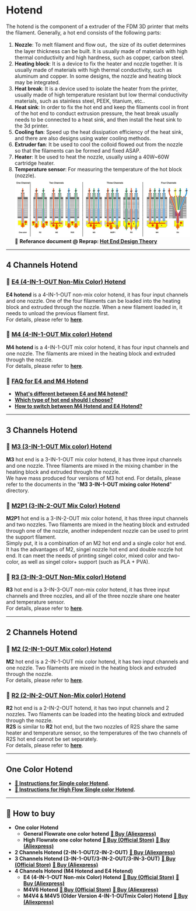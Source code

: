 # Hotend
The hotend is the component of a extruder of the FDM 3D printer that melts the filament. Generally, a hot end consists of the following parts:
1. **Nozzle**: To melt filament and flow out，the size of its outlet determines the layer thickness can be built. It is usually made of materials with high thermal conductivity and high hardness, such as copper, carbon steel.  
2. **Heating block**: It is a device to fix the heater and nozzle together. It is usually made of materials with high thermal conductivity, such as aluminum and copper. In some designs, the nozzle and heating block may be integrated.
3. **Heat break**: It is a device used to isolate the heater from the printer, usually made of high temperature resistant but low thermal conductivity materials, such as stainless steel, PEEK, titanium, etc..  
4. **Heat sink**: In order to fix the hot end and keep the filaments cool in front of the hot end to conduct extrusion pressure, the heat break usually needs to be connected to a heat sink, and then install the heat sink to the 3d printer.    
5. **Cooling fan**: Speed up the heat dissipation efficiency of the heat sink, and there are also designs using water cooling methods.  
6. **Extruder fan**: It be used to cool the colloid flowed out from the nozzle so that the filaments can be formed and fixed ASAP.  
7. **Heater**: It be used to heat the nozzle, usually using a 40W~60W cartridge heater.
8. **Temperature sensor**: For measuring the temperature of the hot block (nozzle).
![](hotend.jpg)      
:link: **Referance document @ Reprap: [Hot End Design Theory](https://reprap.org/wiki/Hot_End_Design_Theory)**      

------
## 4 Channels Hotend
### :file_folder: [E4 (4-IN-1-OUT Non-Mix Color) Hotend](./E4/)
**E4 hotend** is a 4-IN-1-OUT non-mix color hotend, it has four input channels and one nozzle. One of the four filaments can be loaded into the heating block and extruded through the nozzle. When a new filament loaded in, it needs to unload the previous filament first.  
For details, please refer to [**here**](./E4/readme.md).  

### :file_folder: [M4 (4-IN-1-OUT Mix color) Hotend](./M4/)
**M4 hotend** is a 4-IN-1-OUT mix color hotend, it has four input channels and one nozzle. The filaments are mixed in the heating block and extruded through the nozzle.   
For details, please refer to [**here**](./M4/readme.md). 

### :file_folder: [FAQ for E4 and M4 Hotend](./FAQ_M4E4.md)
- [**What's different between E4 and M4 hotend?**](https://github.com/ZONESTAR3D/Upgrade-kit-guide/blob/main/HOTEND/FAQ_M4E4.md#pushpin-advantages-and-disadvantages-of-e4-and-m4-hot-end)
- [**Which type of hot end should I choose?**](https://github.com/ZONESTAR3D/Upgrade-kit-guide/blob/main/HOTEND/FAQ_M4E4.md#pushpin-which-type-of-hot-end-should-i-choose-m4-or-e4)
- [**How to switch between M4 Hotend and E4 Hotend?**](https://github.com/ZONESTAR3D/Upgrade-kit-guide/blob/main/HOTEND/FAQ_M4E4.md#pushpin-which-type-of-hot-end-should-i-choose-m4-or-e4)

------
## 3 Channels Hotend
### :file_folder: [M3 (3-IN-1-OUT Mix color) Hotend](./M3/)
**M3** hot end is a 3-IN-1-OUT mix color hotend, it has three input channels and one nozzle. Three filaments are mixed in the mixing chamber in the heating block and extruded through the nozzle.  
We have mass produced four versions of M3 hot end. For details, please refer to the documents in the "**M3 3-IN-1-OUT mixing color Hotend**" directory.  

### :file_folder: [M2P1 (3-IN-2-OUT Mix Color) Hotend](./M2P1/)
**M2P1** hot end is a 3-IN-2-OUT mix color hotend, it has three input channels and two nozzles. Two filaments are mixed in the heating block and extruded through one of the nozzle, another independent nozzle can be used to print the support filament.   
Simply put, it is a combination of an M2 hot end and a single color hot end. It has the advantages of M2, singel nozzle hot end and double nozzle hot end. It can meet the needs of printing singel color, mixed color and two-color, as well as singel color+ support (such as PLA + PVA).

### :file_folder: [R3 (3-IN-3-OUT Non-Mix color) Hotend](./R3/)
**R3** hot end is a 3-IN-3-OUT non-mix color hotend, it has three input channels and three nozzles, and all of the three nozzle share one heater and temperature sensor.  
For details, please refer to [**here**](./R3/readme.md).  

------
## 2 Channels Hotend
### :file_folder: [M2 (2-IN-1-OUT Mix color) Hotend](./M2/)
**M2** hot end is a 2-IN-1-OUT mix color hotend, it has two input channels and one nozzle. Two filaments are mixed in the heating block and extruded through the nozzle.   
For details, please refer to [**here**](./M2/readme.md).  

### :file_folder: [R2 (2-IN-2-OUT Non-Mix color) Hotend](./R2/)
**R2** hot end is a 2-IN-2-OUT hotend, it has two input channels and 2 nozzles. Two filaments can be loaded into the heating block and extruded through the nozzle.   
**R2S** is similar to **R2** hot end, but the two nozzles of R2S share the same heater and temperature sensor, so the temperatures of the two channels of R2S hot end cannot be set separately.     
For details, please refer to [**here**](./R2/). 

------
## One Color Hotend
- **[:book: Instructions for Single color Hotend](./Single_color/readme.md).**
- **[:book: Instructions for High Flow Single color Hotend](https://github.com/ZONESTAR3D/Upgrade-kit-guide/tree/main/HOTEND/Single_color#high-flow-fast-printing-single-color-hotend-sku-phs_hf).**

<!-- ------
## :file_folder: [Slicing Guide for ZONESTAR 3D Printer](https://github.com/ZONESTAR3D/Slicing-Guide)
[:book:Details](https://github.com/ZONESTAR3D/Slicing-Guide) -->

------
## :gift: How to buy
- **One color Hotend**   
  - **General Flowrate one color hotend** [**:gift: Buy (Aliexpress)**](https://www.aliexpress.com/item/1005001275334841.html)
  - **High Flowrate one color hotend** [**:gift: Buy (Official Store)**](https://bit.ly/3RF7ciR) [**:gift: Buy (Aliexpress)**](https://www.aliexpress.com/item/1005001275334841.html)
- **2 Channels Hotend (2-IN-1-OUT/2-IN-2-OUT)**
[**:gift: Buy (Aliexpress)**](https://www.aliexpress.com/item/1005001285955926.html)
- **3 Channels Hotend (3-IN-1-OUT/3-IN-2-OUT/3-IN-3-OUT)** [**:gift: Buy (Official Store)**](https://bit.ly/3z37ZUo)   [**:gift: Buy (Aliexpress)**](https://www.aliexpress.com/item/1005001275429959.html) 
- **4 Channels Hotend (M4 Hotend and E4 Hotend)**
  - **E4 (4-IN-1-OUT Non-mix Color) Hotend**
  [**:gift: Buy (Official Store)**](https://bit.ly/39qDtKp) [**:gift: Buy (Aliexpress)**](https://www.aliexpress.com/item/1005002951777699.html)
  - **M4V6 Hotend**
  [**:gift: Buy (Official Store)**](https://bit.ly/3QhWJtf)  [**:gift: Buy (Aliexpress)**](https://www.aliexpress.com/item/1005004547646195.html)
  - **M4V4 & M4V5 (Older Version 4-IN-1-OUTmix Color) Hotend**
  [**:gift: Buy (Aliexpress)**](https://www.aliexpress.com/item/1005001581641783.html)




